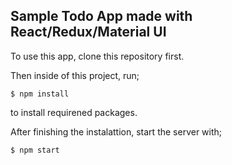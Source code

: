 ## Sample Todo App made with React/Redux/Material UI

To use this app, clone this repository first.

Then inside of this project, run;
```
$ npm install
```
to install requirened packages.

After finishing the instalattion, start the server with;
```
$ npm start
```
